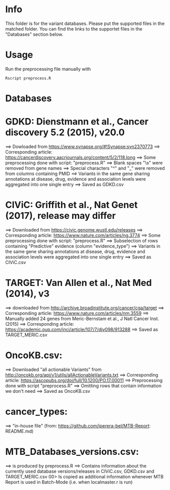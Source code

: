 # Info

This folder is for the variant databases. Please put the supported files in the matched folder.
You can find the links to the supportet files in the "Databases" section below.

# Usage

Run the preprocessing file manually with

```
Rscript preprocess.R
```

# Databases


GDKD: Dienstmann et al., Cancer discovery 5.2 (2015), v20.0 
==================================================================
 
==> Dowloaded from https://www.synapse.org/#!Synapse:syn2370773
==> Corresponding article: https://cancerdiscovery.aacrjournals.org/content/5/2/118.long
==> Some preprocessing done with script: "preprocess.R"
	==> Blank spaces "\s" were removed from gene names
	==> Special characters "^" and "_" were removed from columns containing PMID
	==> Variants in the same gene sharing annotations at disease, drug, evidence and association levels were aggregated into one single entry
==> Saved as GDKD.csv
   
   
CIViC: Griffith et al., Nat Genet (2017), release may differ
=====================================================================

==> Downloaded from https://civic.genome.wustl.edu/releases
==> Corresponding article: https://www.nature.com/articles/ng.3774
==> Some preprocessing done with script: "preprocess.R"
	==> Subselection of rows containing "Predictive" evidence (column "evidence_type")
	==> Variants in the same gene sharing annotations at disease, drug, evidence and association levels were aggregated into one single entry
==> Saved as CIViC.csv


TARGET: Van Allen et al., Nat Med (2014), v3  
==================================================================

==> downloaded from http://archive.broadinstitute.org/cancer/cga/target
==> Corresponding article: https://www.nature.com/articles/nm.3559
==> Manually added 24 genes from Meric-Bernstam et al., J Natl Cancer Inst.(2015)
	==> Corresponding article: https://academic.oup.com/jnci/article/107/7/djv098/913288
==> Saved as TARGET_MERIC.csv

OncoKB.csv: 
=================================================================

==> Downloaded "all actionable Variants" from http://oncokb.org/api/v1/utils/allActionableVariants.txt
==> Corresponding article: https://ascopubs.org/doi/full/10.1200/PO.17.00011
==> Preprocessing done with script "preprocess.R"
	==> Omitting rows that contain information we don't need
==> Saved as OncoKB.csv

cancer_types:
==================================================================
==> "in-house file" (from: https://github.com/jperera-bel/MTB-Report: README.md)


MTB_Databases_versions.csv: 
=================================================================
==> is produced by preprocess.R
==> Contains information about the currently used database versions/releases in CIViC.csv, GDKD.csv and TARGET_MERIC.csv
00> Is copied as additional information whenever MTB Report is used in Batch-Mode (i.e. when localmaster.r is run)
